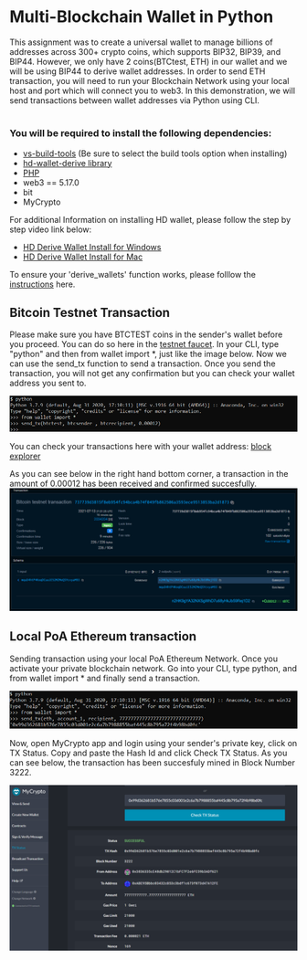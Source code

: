 # Multi-Blockchain Wallet in Python

This assignment was to create a universal wallet to manage billions of addresses across 300+ crypto coins, which supports BIP32, BIP39, and BIP44. However, we only have 2 coins(BTCtest, ETH) in our wallet and we will be using BIP44 to derive wallet addresses. In order to send ETH transaction, you will need to run your Blockchain Network using your local host and port which will connect you to web3. In this demonstration, we will send transactions between wallet addresses via Python using CLI.


#

### You will be required to install the following dependencies:

* [vs-build-tools](https://visualstudio.microsoft.com/downloads/) (Be sure to select the build tools option when installing)
* [hd-wallet-derive library](https://github.com/dan-da/hd-wallet-derive) 
* [PHP](https://www.apachefriends.org/index.html)
* web3 == 5.17.0
* bit 
* MyCrypto

For additional Information on installing HD wallet, please follow the step by step video link below:
* [HD Derive Wallet Install for Windows](https://youtu.be/A_tqm4j4vsY)
* [HD Derive Wallet Install for Mac](https://youtu.be/c-Qc3Pss6oM)

To ensure your 'derive_wallets' function works, please folllow the [instructions](instructions.txt) here.


## **Bitcoin Testnet Transaction**

Please make sure you have BTCTEST coins in the sender's wallet before you proceed. You can do so here in the [testnet faucet](https://testnet-faucet.mempool.co/). In your CLI, type "python" and then from wallet import *, just like the image below. Now we can use the send_tx function to send a transaction. Once you send the transaction, you will not get any confirmation but you can check your wallet address you sent to.

![image](screenshots/send_btctest.png)

You can check your transactions here with your wallet address:
[block explorer](https://tbtc.bitaps.com/) 

As you can see below in the right hand bottom corner, a transaction in the amount of 0.00012 has been received and confirmed succesfully.
![image](screenshots/btctestnet.png)

## **Local PoA Ethereum transaction**

Sending transaction using your local PoA Ethereum Network. Once you activate your private blockchain network. Go into your CLI, type python, and from wallet import * and finally send a transaction.

![image](screenshots/trans_id.png)

Now, open MyCrypto app and login using your sender's private key, click on TX Status. Copy and paste the Hash Id and click Check TX Status. As you can see below, the transaction has been succesfuly mined in Block Number 3222.

![image](screenshots/eth_trans_success.png)
